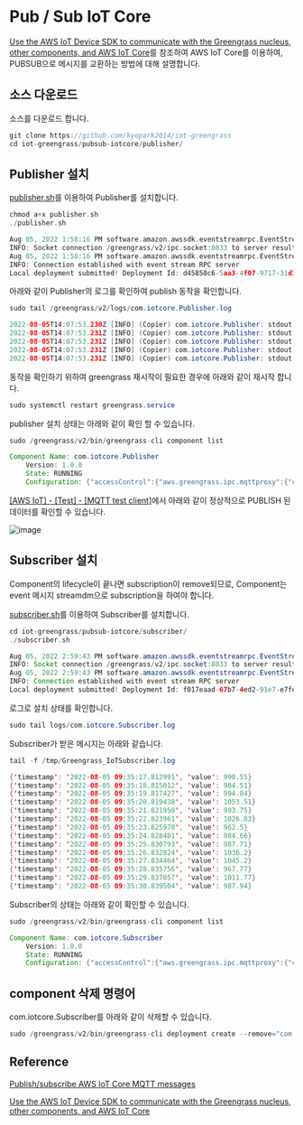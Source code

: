 # Pub / Sub IoT Core 

[Use the AWS IoT Device SDK to communicate with the Greengrass nucleus, other components, and AWS IoT Core](https://docs.aws.amazon.com/greengrass/v2/developerguide/interprocess-communication.html#ipc-subscribe-operations)를 참조하여 AWS IoT Core를 이용하여, PUBSUB으로 메시지를 교환하는 방법에 대해 설명합니다. 

## 소스 다운로드 

소스를 다운로드 합니다.

```c
git clone https://github.com/kyopark2014/iot-greengrass
cd iot-greengrass/pubsub-iotcore/publisher/
```

## Publisher 설치 

[publisher.sh](https://github.com/kyopark2014/iot-greengrass/blob/main/pubsub-iotcore/publisher/publisher.sh)를 이용하여 Publisher를 설치합니다. 

```c
chmod a+x publisher.sh
./publisher.sh
```
```c
Aug 05, 2022 1:58:16 PM software.amazon.awssdk.eventstreamrpc.EventStreamRPCConnection$1 onConnectionSetup
INFO: Socket connection /greengrass/v2/ipc.socket:8033 to server result [AWS_ERROR_SUCCESS]
Aug 05, 2022 1:58:16 PM software.amazon.awssdk.eventstreamrpc.EventStreamRPCConnection$1 onProtocolMessage
INFO: Connection established with event stream RPC server
Local deployment submitted! Deployment Id: d45850c6-5aa3-4f07-9717-31d199de1712
```

아래와 같이 Publisher의 로그를 확인하여 publish 동작을 확인합니다. 

```java
sudo tail /greengrass/v2/logs/com.iotcore.Publisher.log 
```

```java
2022-08-05T14:07:53.230Z [INFO] (Copier) com.iotcore.Publisher: stdout. publish: b'{"msg": "hello.world", "date": "2022-08-05 14:07:03.167195"}'. {scriptName=services.com.iotcore.Publisher.lifecycle.Run, serviceName=com.iotcore.Publisher, currentState=RUNNING}
2022-08-05T14:07:53.231Z [INFO] (Copier) com.iotcore.Publisher: stdout. publish: b'{"msg": "hello.world", "date": "2022-08-05 14:07:08.173429"}'. {scriptName=services.com.iotcore.Publisher.lifecycle.Run, serviceName=com.iotcore.Publisher, currentState=RUNNING}
2022-08-05T14:07:53.231Z [INFO] (Copier) com.iotcore.Publisher: stdout. publish: b'{"msg": "hello.world", "date": "2022-08-05 14:07:13.179648"}'. {scriptName=services.com.iotcore.Publisher.lifecycle.Run, serviceName=com.iotcore.Publisher, currentState=RUNNING}
2022-08-05T14:07:53.231Z [INFO] (Copier) com.iotcore.Publisher: stdout. publish: b'{"msg": "hello.world", "date": "2022-08-05 14:07:18.185660"}'. {scriptName=services.com.iotcore.Publisher.lifecycle.Run, serviceName=com.iotcore.Publisher, currentState=RUNNING}
2022-08-05T14:07:53.231Z [INFO] (Copier) com.iotcore.Publisher: stdout. publish: b'{"msg": "hello.world", "date": "2022-08-05 14:07:23.187923"}'. {scriptName=services.com.iotcore.Publisher.lifecycle.Run, serviceName=com.iotcore.Publisher, currentState=RUNNING}
```

동작을 확인하기 위하여 greengrass 재시작이 필요한 경우에 아래와 같이 재시작 합니다.

```java
sudo systemctl restart greengrass.service
```

publisher 설치 상태는 아래와 같이 확인 할 수 있습니다.

```java
sudo /greengrass/v2/bin/greengrass-cli component list
```
```java
Component Name: com.iotcore.Publisher
    Version: 1.0.0
    State: RUNNING
    Configuration: {"accessControl":{"aws.greengrass.ipc.mqttproxy":{"com.iotcore.Publisher:mqttproxy:1":{"operations":["aws.greengrass#PublishToIoTCore"],"policyDescription":"Allows access to publish to all AWS IoT Core topics.","resources":["*"]}}}}
```    

[[AWS IoT] - [Test] - [MQTT test client]](https://ap-northeast-2.console.aws.amazon.com/iot/home?region=ap-northeast-2#/test)에서 아래와 같이 정상적으로 PUBLISH 된 데이터를 확인할 수 있습니다. 

![image](https://user-images.githubusercontent.com/52392004/183092845-a6884506-998b-4f70-8f0a-1ebd0d68d5cc.png)





## Subscriber 설치 

Component의 lifecycle이 끝나면 subscription이 remove되므로, Component는 event 메시지 streamdm으로 subscription을 하여야 합니다. 

[subscriber.sh](https://github.com/kyopark2014/iot-greengrass/blob/main/pubsub-iotcore/subsriber/subscriber.sh)를 이용하여 Subscriber를 설치합니다. 

```java
cd iot-greengrass/pubsub-iotcore/subscriber/
./subscriber.sh 
```

```java
Aug 05, 2022 2:59:43 PM software.amazon.awssdk.eventstreamrpc.EventStreamRPCConnection$1 onConnectionSetup
INFO: Socket connection /greengrass/v2/ipc.socket:8033 to server result [AWS_ERROR_SUCCESS]
Aug 05, 2022 2:59:43 PM software.amazon.awssdk.eventstreamrpc.EventStreamRPCConnection$1 onProtocolMessage
INFO: Connection established with event stream RPC server
Local deployment submitted! Deployment Id: f017eaad-67b7-4ed2-91e7-e7fe1387f695
```

로그로 설치 상태를 확인합니다. 

```java
sudo tail logs/com.iotcore.Subscriber.log 
```

Subscriber가 받은 메시지는 아래와 같습니다. 

```java
tail -f /tmp/Greengrass_IoTSubscriber.log
```
```java
{'timestamp': '2022-08-05 09:35:17.812991', 'value': 990.55}
{'timestamp': '2022-08-05 09:35:18.815012', 'value': 984.51}
{'timestamp': '2022-08-05 09:35:19.817427', 'value': 994.84}
{'timestamp': '2022-08-05 09:35:20.819438', 'value': 1053.51}
{'timestamp': '2022-08-05 09:35:21.821950', 'value': 993.75}
{'timestamp': '2022-08-05 09:35:22.823961', 'value': 1026.83}
{'timestamp': '2022-08-05 09:35:23.825978', 'value': 962.5}
{'timestamp': '2022-08-05 09:35:24.828401', 'value': 984.66}
{'timestamp': '2022-08-05 09:35:25.830793', 'value': 987.71}
{'timestamp': '2022-08-05 09:35:26.832824', 'value': 1036.2}
{'timestamp': '2022-08-05 09:35:27.834464', 'value': 1045.2}
{'timestamp': '2022-08-05 09:35:28.835756', 'value': 967.77}
{'timestamp': '2022-08-05 09:35:29.837057', 'value': 1011.77}
{'timestamp': '2022-08-05 09:35:30.839504', 'value': 987.94}
```

Subscriber의 상태는 아래와 같이 확인할 수 있습니다. 

```java
sudo /greengrass/v2/bin/greengrass-cli component list
```
```java
Component Name: com.iotcore.Subscriber
    Version: 1.0.0
    State: RUNNING
    Configuration: {"accessControl":{"aws.greengrass.ipc.mqttproxy":{"com.iotcore.Subscriber:mqttproxy:1":{"operations":["aws.greengrass#PublishToIoTCore","aws.greengrass#SubscribeToIoTCore"],"policyDescription":"Allows access to subscribe to all AWS IoT Core topics.","resources":["*"]}}}}
```    


## component 삭제 명령어

com.iotcore.Subscriber를 아래와 같이 삭제할 수 있습니다. 

```c
sudo /greengrass/v2/bin/greengrass-cli deployment create --remove="com.iotcore.Subscriber"
```



## Reference

[Publish/subscribe AWS IoT Core MQTT messages](https://docs.aws.amazon.com/greengrass/v2/developerguide/ipc-iot-core-mqtt.html)

[Use the AWS IoT Device SDK to communicate with the Greengrass nucleus, other components, and AWS IoT Core](https://docs.aws.amazon.com/greengrass/v2/developerguide/interprocess-communication.html#ipc-subscribe-operations)
